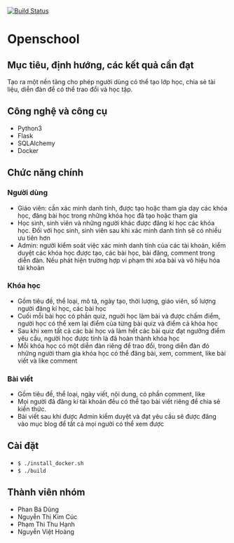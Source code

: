 [![Build Status](https://travis-ci.com/badungphan99/SE03-Group03.svg?branch=master)](https://travis-ci.com/badungphan99/SE03-Group03)
# Openschool


## Mục tiêu, định hướng, các kết quả cần đạt

Tạo ra một nền tảng cho phép người dùng có thể tạo lớp học, chia sẻ tài liệu, diễn đàn để có thể trao đổi và học tập. 
  
## Công nghệ và công cụ

- Python3
- Flask
- SQLAlchemy
- Docker

## Chức năng chính

### Người dùng

- Giáo viên: cần xác minh danh tính, được tạo hoặc tham gia dạy các khóa học, đăng bài học trong những khóa học đã tạo hoặc tham gia
- Học sinh, sinh viên và những người khác được đăng kí học các khóa học. Đối với học sinh, sinh viên sau khi xác minh danh tính sẽ có nhiều ưu tiên hơn
- Admin: người kiểm soát việc xác minh danh tính của các tài khoản, kiểm duyệt các khóa học được tạo, các bài học, bài đăng, comment trong diễn đàn. Nếu phát hiện trường hợp vi phạm thì xóa bài và vô hiệu hóa tài khoản

### Khóa học

- Gồm tiêu đề, thể loại, mô tả, ngày tạo, thời lượng, giáo viên, số lượng người đăng kí học, các bài học
- Cuối mỗi bài học có phần quiz, nguời học làm bài và được chấm điểm, người học có thể xem lại điểm của từng bài quiz và điểm cả khóa học
- Sau khi xem tất cả các bài học và làm hết các bài quiz đạt ngưỡng điểm yêu cầu, người học được tính là đã hoàn thành khóa học
- Mỗi khóa học có một diễn đàn riêng để trao đổi, trong diễn đàn đó những người tham gia khóa học có thể đăng bài, xem, comment, like bài viết và like comment

### Bài viết

- Gồm tiêu đề, thể loại, ngày viết, nội dung, có phần comment, like
- Mọi người đã đăng kí tài khoản đều có thể tạo bài viết riêng để chia sẻ kiến thức.
- Bài viết sau khi được Admin kiểm duyệt và đạt yêu cầu sẽ được đăng vào mục blog để tất cả mọi người có thể xem được

## Cài đặt

- `$ ./install_docker.sh`
- `$ ./build`

## Thành viên nhóm

- Phan Bá Dũng
- Nguyễn Thị Kim Cúc
- Phạm Thi Thu Hạnh
- Nguyễn Việt Hoàng 
   
